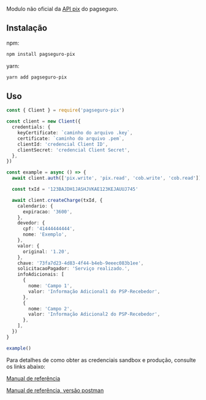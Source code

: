 Modulo não oficial da [API pix](https://dev.pagseguro.uol.com.br/reference/pix-intro) do pagseguro.

## Instalação

npm:

```bash
npm install pagseguro-pix
```

yarn:

```bash
yarn add pagseguro-pix
```

## Uso

```ts
const { Client } = require('pagseguro-pix')

const client = new Client({
  credentials: {
    keyCertificate: `caminho do arquivo .key`,
    certificate: `caminho do arquivo .pem`,
    clientId: 'credencial Client ID',
    clientSecret: 'credencial Client Secret',
  },
})

const example = async () => {
  await client.auth(['pix.write', 'pix.read', 'cob.write', 'cob.read'])

  const txId = '123BAJDH1JASHJVKAE123KEJAUUJ745'

  await client.createCharge(txId, {
    calendario: {
      expiracao: '3600',
    },
    devedor: {
      cpf: '41444444444',
      nome: 'Exemplo',
    },
    valor: {
      original: '1.20',
    },
    chave: '73fa7d23-4d83-4f44-b4eb-9eeec083b1ee',
    solicitacaoPagador: 'Serviço realizado.',
    infoAdicionais: [
      {
        nome: 'Campo 1',
        valor: 'Informação Adicional1 do PSP-Recebedor',
      },
      {
        nome: 'Campo 2',
        valor: 'Informação Adicional2 do PSP-Recebedor',
      },
    ],
  })
}

example()
```

Para detalhes de como obter as credenciais sandbox e produção, consulte os links abaixo:

[Manual de referência](https://dev.pagseguro.uol.com.br/reference/pix-intro)

[Manual de referência, versão postman](https://documenter.getpostman.com/view/10863174/TVetc6HV#3322de97-b3cc-453a-81a7-b3c2e34c8016)
